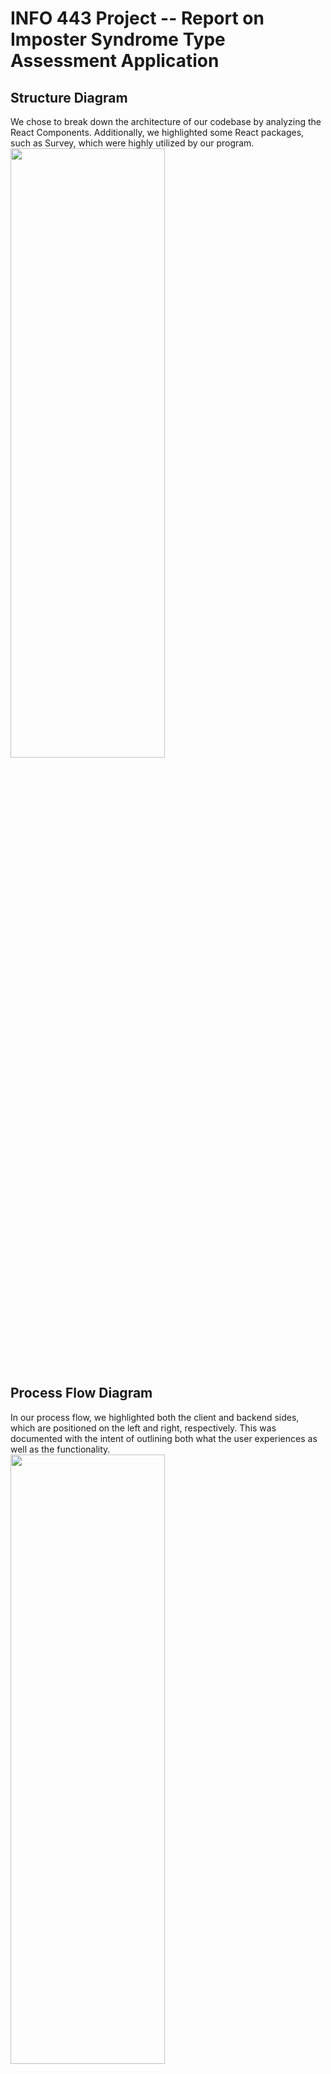 # INFO 443 Project -- Report on Imposter Syndrome Type Assessment Application

## Structure Diagram
We chose to break down the architecture of our codebase by analyzing the React Components. Additionally, we highlighted some React packages, such as Survey, which were highly utilized by our program. 
<img src="https://user-images.githubusercontent.com/46469460/150293942-e2bda9b4-894c-4aa5-9d27-e9d2b074a82d.png" width=70% height=50%>

## Process Flow Diagram
In our process flow, we highlighted both the client and backend sides, which are positioned on the left and right, respectively. This was documented with the intent of outlining both what the user experiences as well as the functionality. 
<img src="https://user-images.githubusercontent.com/46469460/150294881-94722048-d93b-4310-9895-b91bdfc27b28.png" width=70% height=50%>

## Candidate Element
Our  Candidate Element is the **QuizContent** Components.

## Testing
* Ensure the most recent version of Node, v16.13.2, is installed.
* Run `npm install` to download all relevant dependencies.
* Run the command `npm run test`.
* Run `npm test -- --coverage` to check code coverage.

<img src="https://user-images.githubusercontent.com/62479938/153045613-f75e7905-47c8-48a4-8c50-5dd65dcdc67e.png" width=70% height=50%>

_____

# Project 1 Full Report

## Codebase Context

This application can be utilized to identify an individual's imposter type with the **Interactive Quiz** and observe the **visualized results** to learn more about the cross sections between imposter types. Additionally, a user can gain insight from **real-world stories** of successful industry members as well as **tips** for how to combat feelings of imposter syndrome.

## Mission of Application
The goal of this application is to address feelings of imposter syndrome that women and minorities can experience in the tech field. To make the widely accepted variants of imposter syndrome seem less categorical, an Incredibles character is associated with each archetype.

This solution works specifically to address the United Nations 5th Sustainable Development Goal: Gender Equality. Imposter syndrome can limit the opportunites women and minorities are comfortable pursuing in their work environment.

## Code Structure Analysis

### Architectural Elements

This project was built using React and utilizes two outside libraries to assist in constructing the site's interactive functionality. Architectural analysis is abstracted to consider individual React components.

#### Components in Project

**App**

Renders all content in the project.

**HomePage**

Displays plain HTML explaining the mission statement of the project and Incredibles theme.

**MenuBar**

Directs user to different pages of the website.

**QuizPage**

Explains the purpose of the quiz. Either displays the quiz itself or an option to retake depending on whether the user has taken the quiz.

**QuizContent**

Utilizes SurveyJS to let the user interact with a quiz that determines their imposter syndrome archetype.

**ResultsPage**

Either displays the quiz results or directs the user to take the quiz, depending on the user's quiz status. This component utlizes CanvasJS to display an interactive visualization that conveys the user's imposter syndrome archetype breakdown.

**Imposter Type 1 - 5**

Static content that explains each imposter syndrome archetype with expert quotes and embedded videos that can help users understand each type.

**Survey**

Library that displays and processes the quiz to be taken by the user.

**CanvasJSChart**

Library that displays the visualization of the user's quiz results.

# TODO: Explain relationships more clearly.

<img src="https://user-images.githubusercontent.com/62479938/153046289-8d458fc2-45e0-4e57-9d63-5022221e5086.png" width=70% height=50%>

### 2. What are the code's process flows?

## Architecture Assessment PUT INTO PARAGRAPHS

Element to focus on: Quiz Page, specifically `QuizPage.js` and its dependency, `QuizContent.js`.

### Architectural Deficiencies

1. Mysterious Names
Location: Throughout file

2. Documentation/Readability Concerns

3. Poorly written comment
Location: Throughout

4. Unnecessary logs to console
Location: Message when survey is complete with updated state

5. Lazy element
Location: Updated state only saved to variable to be printed

6. Long function
Location: `convertResults()` takes on too much computation

7. Redundant comment
Location: Step where SurveyJS passes results to be tallied

8. Speculative generality
Location: `QuizContent.js` uses `event` parameter when it should be omitted

## Unit Tests

## Refactored Code
